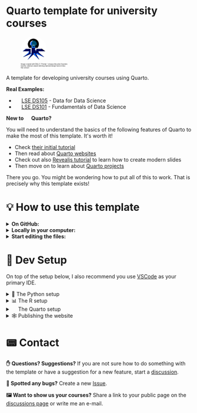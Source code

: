 # Quarto template for university courses

<figure>
    <img src="./figures/icons/course_favicon.png" alt="Image Created with DALL·E. Prompt: 'octopus-like alien futuristic teacher, abstract award-winning material design favicon blue flat colours'"  role="presentation" style="object-fit: cover;width:5em;height:5em;border-radius: 50%;">
    <figcaption>
        <span style="display:inline-block;font-size:0.3em;width:30%;">
        Image created with DALL·E. Prompt: 'octopus-like alien futuristic teacher, abstract award-winning material design favicon blue flat colours'
        </span>
    </figcaption>

</figure>


A template for developing university courses using Quarto.

**Real Examples:**

- <img src="https://lse-dsi.github.io/DS105/figures/icons/DS105L_favicon.png" style="object-fit: cover;width:1em;height:1em;border-radius: 50%;" /> [LSE DS105](https://lse-dsi.github.io/DS105/) - Data for Data Science
- <img src="https://lse-dsi.github.io/DS101/figures/DS101_favicon.png" style="object-fit: cover;width:1em;height:1em;border-radius: 50%;" /> [LSE DS101](https://lse-dsi.github.io/DS101/) - Fundamentals of Data Science

**New to <img src="https://quarto.org/favicon.png" style="object-fit: cover;width:1em;height:1em;" /> Quarto?**

You will need to understand the basics of the following features of Quarto to make the most of this template. It's worth it!

- Check [their initial tutorial](https://quarto.org/docs/get-started/)
- Then read about [Quarto websites](https://quarto.org/docs/websites/)
- Check out also [Revealjs tutorial](https://quarto.org/docs/presentations/revealjs/) to learn how to create modern slides
- Then move on to learn about [Quarto projects](https://quarto.org/docs/projects/quarto-projects.html)

There you go. You might be wondering how to put all of this to work. That is precisely why this template exists!

# 💡 How to use this template

<details><summary><strong>On GitHub:</strong></summary>

1. Click on the green button **Use this template** then **Create a new repository**.

2. Wait for GitHub to copy the files and run the initial setup (you will see this on the **Actions** tab).
</details>

<details><summary><strong>Locally in your computer:</strong></summary>

3. Clone your newly created repository to your computer.

4. Follow the instructions written below in the 🧰 [Dev Setup](#dev-setup) section.

5. Skip the R or Python setup if you do not plan on working in one of these languages.

</details>

<details><summary><strong>Start editing the files:</strong></summary>

Here is a guide of the initial files you might want to modify to remove the sections that refer to the template, leaving only what is relevant to developing/updating the material of your course.

6. Start by editing the `README.md` file carefully. 
    - Change the title
    - Remove some of the sections
    - Edit the Dev Setup instructions to cater to your needs.
7. Add your **course code** and **course name** to the web pages

    - If you are using VSCode, you can Ctrl + Shift + F (or ⌘ + Shift + F if you are on Mac) and replace all occurrences of `MY_COURSE_CODE` and `MY_COURSE_NAME` to the code and name of your course, respectively.
    - Or, you can manually edit those in the following files:
        - `_quarto.yml`
        - `2023/index.qmd`
        - `helpers/remove-nav.html`

8. Then move on to `_quarto.yml`. Scan through this file to spot what you want to change. What pages do you want to keep or remove from your website?

9. Next, modify the content of `index.qmd` and start working properly on your content pages under `2023/*`

10. Visualise your changes by running the Quarto website locally:

    ```bash
    quarto preview . --render all --no-browser
    ```
</details>

# 🧰 Dev Setup

On top of the setup below, I also recommend you use [VSCode](https://code.visualstudio.com/Download) as your primary IDE.

<details><summary>🐍 The Python setup</summary>

## 🐍 The Python setup

1. Install [Python 3.8](python.org) or higher on your computer.
2. Install [anaconda](https://www.anaconda.com/products/individual) or [miniconda](https://docs.conda.io/en/latest/miniconda.html) on your computer.
3. Create a new `conda` environment:

    ```bash
    conda create -y -n=venv-my-course python=3.10.8
    ```

    Never worked with conda environments before? Take some time to read [their documentation](https://docs.conda.io/projects/conda/en/latest/user-guide/tasks/manage-environments.html). 

    💡 **Pro-tip**: replace `my-course` with your course code. Say, for example, `venv-ds105`.

4. Activate the environment and make sure you have `pip` installed inside that environment:

    ```bash
    # the exact `activate` command will vary depending on your OS
    conda activate venv-my-course 
    ```

💡 Remember to activate this particular `conda` environment whenever you reopen VSCode/the terminal.

10. Install required libraries

  ```bash
  pip install -r requirements.txt
  ```

Now, whenever you open a Jupyter Notebook, you should see the `venv-my-course` kernel available.
</details>

<details><summary>📊 The R setup</summary>

## 📊 The R setup

1. Open a terminal and navigate to the root of this repository.
2. Ensure you have **R version 4.2.2** or higher
3. Open the R console in this same directory and install `renv` package:
    ```r
    install.packages("renv")
    ```
4. Run `renv::restore()` to install all the packages needed for this project
5. Whenever you install a new R package, run `renv::snapshot()` to save it on your renv.

</details>

<details><summary><img src="https://quarto.org/favicon.png" style="object-fit: cover;width:1em;height:1em;" /> The Quarto setup</summary>

## <img src="https://quarto.org/favicon.png" style="object-fit: cover;width:1em;height:1em;" /> The Quarto setup

1. Install [Quarto](https://quarto.org/docs/getting-started/installation.html) on your computer.
2. Run the following command to start the website locally:

    ```bash
    quarto preview . --render all --no-browser
    ```
    This will read the instructions from `_quarto.yml` and render the website locally.
5. Open your browser and navigate to `http://localhost:<port>/`. That's it!

</details>

<details><summary>🕸️ Publishing the website</summary>

## 🕸️ Publishing the website

I recommend you set up a **GitHub Action** for this. Just follow the instructions in the official [Quarto instructions](https://quarto.org/docs/publishing/github-pages.html#publish-action).

💡 This template already comes with a GitHub workflow setup. You can find it on the [.github/workflows/_publish.yml](.github/workflows/_publish.yml) file.

</details>

# 📟 Contact

**✋ Questions? Suggestions?** If you are not sure how to do something with the template or have a suggestion for a new feature, start a [discussion](https://github.com/jonjoncardoso/quarto-template-for-university-courses/discussions).

**🐞 Spotted any bugs?** Create a new [Issue](https://github.com/jonjoncardoso/quarto-template-for-university-courses/issues).

**🖼️ Want to show us your courses?** Share a link to your public page on the [discussions page](https://github.com/jonjoncardoso/quarto-template-for-university-courses/discussions) or write me an e-mail.